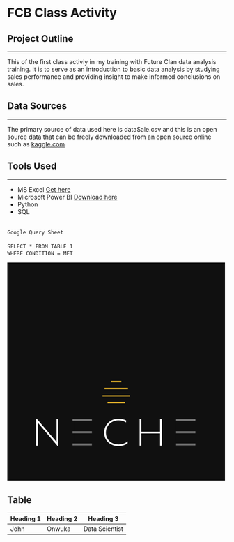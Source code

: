 # FCB Class Activity

## Project Outline
---
This of the first class activiy in my training with Future Clan data analysis training. It is to serve as an introduction to basic data analysis by studying sales performance and providing
insight to make informed conclusions on sales.

## Data Sources
---
The primary source of data used here is dataSale.csv and this is an open source data that can be freely downloaded from an open source online such as [kaggle.com](https://kaggle.com)

## Tools Used
---
- MS Excel [Get here](https://www.microsoft.com/en-us/microsoft-365/excel)
- Microsoft Power BI [Download here](https://powerbi.microsoft.com/en-us/downloads/)
- Python
- SQL

```

Google Query Sheet

SELECT * FROM TABLE 1
WHERE CONDITION = MET

```
![](1.png)

## Table
| Heading 1 | Heading 2 | Heading 3 |
|---|---|---|
| John | Onwuka | Data Scientist |
